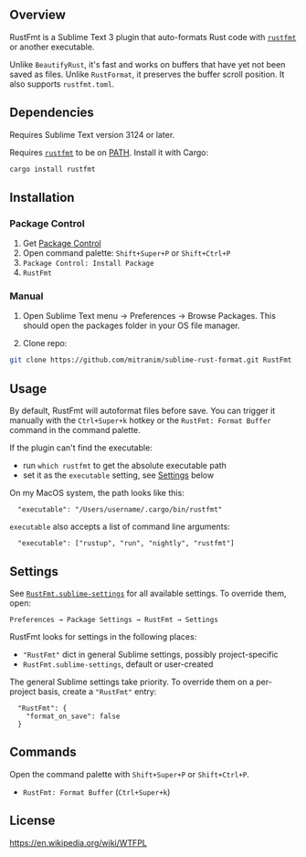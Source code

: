## Overview

RustFmt is a Sublime Text 3 plugin that auto-formats Rust code with [`rustfmt`](https://github.com/rust-lang-nursery/rustfmt) or another executable.

Unlike `BeautifyRust`, it's fast and works on buffers that have yet not been saved as files. Unlike `RustFormat`, it preserves the buffer scroll position. It also supports `rustfmt.toml`.

## Dependencies

Requires Sublime Text version 3124 or later.

Requires [`rustfmt`](https://github.com/rust-lang-nursery/rustfmt) to be on [PATH](https://en.wikipedia.org/wiki/PATH_(variable)). Install it with Cargo:

```sh
cargo install rustfmt
```

## Installation

### Package Control

1. Get [Package Control](https://packagecontrol.io)
2. Open command palette: `Shift+Super+P` or `Shift+Ctrl+P`
3. `Package Control: Install Package`
4. `RustFmt`

### Manual

1. Open Sublime Text menu → Preferences → Browse Packages. This should open
   the packages folder in your OS file manager.

2. Clone repo:

```sh
git clone https://github.com/mitranim/sublime-rust-format.git RustFmt
```

## Usage

By default, RustFmt will autoformat files before save. You can trigger it manually with the `Ctrl+Super+k` hotkey or the `RustFmt: Format Buffer` command in the command palette.

If the plugin can't find the executable:

  * run `which rustfmt` to get the absolute executable path
  * set it as the `executable` setting, see [Settings](#settings) below

On my MacOS system, the path looks like this:

```sublime-settings
  "executable": "/Users/username/.cargo/bin/rustfmt"
```

`executable` also accepts a list of command line arguments:

```sublime-settings
  "executable": ["rustup", "run", "nightly", "rustfmt"]
```

## Settings

See [`RustFmt.sublime-settings`](RustFmt.sublime-settings) for all available settings. To override them, open:

```
Preferences → Package Settings → RustFmt → Settings
```

RustFmt looks for settings in the following places:

  * `"RustFmt"` dict in general Sublime settings, possibly project-specific
  * `RustFmt.sublime-settings`, default or user-created

The general Sublime settings take priority. To override them on a per-project basis, create a `"RustFmt"` entry:

```sublime-settings
  "RustFmt": {
    "format_on_save": false
  }
```

## Commands

Open the command palette with `Shift+Super+P` or `Shift+Ctrl+P`.

* `RustFmt: Format Buffer` (`Ctrl+Super+k`)

## License

https://en.wikipedia.org/wiki/WTFPL
